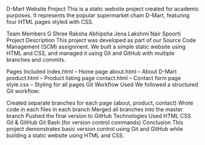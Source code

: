 D-Mart Website Project
This is a static website project created for academic purposes. It represents the popular supermarket chain D-Mart, featuring four HTML pages styled with CSS.

Team Members
G Shree Raksha
Abhipsha Jena
Lakshmi Nair
Spoorti
Project Description
This project was developed as part of our Source Code Management (SCM) assignment. We built a simple static website using HTML and CSS, and managed it using Git and GitHub with multiple branches and commits.

Pages Included
index.html – Home page
about.html – About D-Mart
product.html – Product listing page
contact.html – Contact form page
style.css – Styling for all pages
Git Workflow Used
We followed a structured Git workflow:

Created separate branches for each page (about, product, contact)
Wrote code in each files in each branch
Merged all branches into the master branch
Pushed the final version to GitHub
Technologies Used
HTML
CSS
Git & GitHub
Git Bash (for version control commands)
Conclusion
This project demonstrates basic version control using Git and GitHub while building a static website using HTML and CSS.

